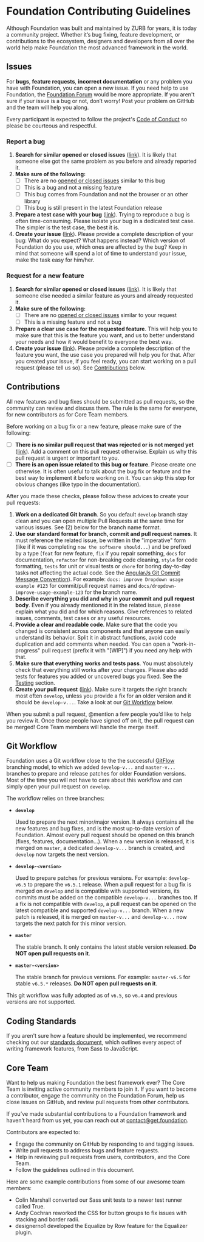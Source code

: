 # Foundation Contributing Guidelines

Although Foundation was built and maintained by ZURB for years, it is today a community project. Whether it’s bug fixing, feature development, or contributions to the ecosystem, designers and developers from all over the world help make Foundation the most advanced framework in the world.

## Issues

For **bugs**, **feature requests**, **incorrect documentation** or any problem you have with Foundation, you can open a new issue. If you need help to use Foundation, the [Foundation Forum](https://foundation.discourse.group) would be more appropriate. If you aren't sure if your issue is a bug or not, don’t worry! Post your problem on GitHub and the team will help you along.

Every participant is expected to follow the project's [Code of Conduct](code-of-conduct.md) so please be courteous and respectful.

### Report a bug

1. **Search for similar opened or closed issues** ([link](https://github.com/foundation/foundation-sites/issues?utf8=%E2%9C%93&q=is%3Aissue)).
   It is likely that someone else got the same problem as you before and already reported it.
2. **Make sure of the following:**
   * [ ] There are no [opened or closed issues](https://github.com/foundation/foundation-sites/issues?utf8=%E2%9C%93&q=is%3Aissue) similar to this bug
   * [ ] This is a bug and not a missing feature
   * [ ] This bug comes from Foundation and not the browser or an other library
   * [ ] This bug is still present in the latest Foundation release
3. **Prepare a test case with your bug** ([link](https://codepen.io/ncoden/pen/dQmVgg)).
   Trying to reproduce a bug is often time-consuming. Please isolate your bug in a dedicated test case. The simpler is the test case, the best it is.
4. **Create your issue** ([link](https://github.com/foundation/foundation-sites/issues/new)).
   Please provide a complete description of your bug: What do you expect? What happens instead? Which version of Foundation do you use, which ones are affected by the bug? Keep in mind that someone will spend a lot of time to understand your issue, make the task easy for him/her.

### Request for a new feature
1. **Search for similar opened or closed issues** ([link](https://github.com/foundation/foundation-sites/issues?utf8=%E2%9C%93&q=is%3Aissue)).
   It is likely that someone else needed a similar feature as yours and already requested it.
2. **Make sure of the following:**
   * [ ] There are no [opened or closed issues](https://github.com/foundation/foundation-sites/issues?utf8=%E2%9C%93&q=is%3Aissue) similar to your request
   * [ ] This is a missing feature and not a bug
3. **Prepare a clear use case for the requested feature**.
   This will help you to make sure that this is the feature you want, and us to better understand your needs and how it would benefit to everyone the best way.
4. **Create your issue** ([link](https://github.com/foundation/foundation-sites/issues/new)).
   Please provide a complete description of the feature you want, the use case you prepared will help you for that. After you created your issue, if you feel ready, you can start working on a pull request (please tell us so). See [Contributions](#contributions) below.

## Contributions

All new features and bug fixes should be submitted as pull requests, so the community can review and discuss them. The rule is the same for everyone, for new contributors as for Core Team members.

Before working on a bug fix or a new feature, please make sure of the following:
* [ ] **There is no similar pull request that was rejected or is not merged yet** ([link](https://github.com/foundation/foundation-sites/issues?utf8=%E2%9C%93&q=is%3Apr)).
  Add a comment on this pull request otherwise. Explain us why this pull request is urgent or important to you.
* [ ] **There is an open issue related to this bug or feature**.
  Please create one otherwise. It is often useful to talk about the bug fix or feature and the best way to implement it before working on it. You can skip this step for obvious changes (like typo in the documentation).

After you made these checks, please follow these advices to create your pull requests:
1. **Work on a dedicated Git branch**.
   So you default `develop` branch stay clean and you can open multiple Pull Requests at the same time for various issues. See (2) below for the branch name format.
2. **Use our standard format for branch, commit and pull request names**.
   It must reference the related issue, be written in the "imperative" form (like if it was completing `now the software should...`) and be prefixed by a type (`feat` for new feature, `fix` if you repair something, `docs` for documentation, `refactor` for non-breaking code cleaning, `style` for code formatting, `tests` for unit or visual tests or `chore` for boring day-to-day tasks not affecting the actual code. See the [AngularJs Git Commit Message Convention](https://gist.github.com/stephenparish/9941e89d80e2bc58a153)). For example: `docs: improve Dropdown usage example #123` for commit/pull request names and `docs/dropdown-improve-usage-example-123` for the branch name.
3. **Describe everything you did and why in your commit and pull request body**.
   Even if you already mentioned it in the related issue, please explain what you did and for which reasons. Give references to related issues, comments, test cases or any useful resources.
4. **Provide a clear and readable code**.
   Make sure that the code you changed is consistent across components and that anyone can easily understand its behavior. Split it in abstract functions, avoid code duplication and add comments when needed. You can open a "work-in-progress" pull request (prefix it with "[WIP]") if you need any help with that.
5. **Make sure that everything works and tests pass**.
   You must absolutely check that everything still works after your changes. Please also add tests for features you added or uncovered bugs you fixed. See the [Testing](https://github.com/foundation/foundation-sites#testing) section.
6. **Create your pull request** ([link](https://github.com/foundation/foundation-sites/compare)).
   Make sure it targets the right branch: most often `develop`, unless you provide a fix for an older version and it should be `develop-v...`. Take a look at our [Git Workflow](#git-workflow) below.

When you submit a pull request, @mention a few people you’d like to help you review it. Once those people have signed off on it, the pull request can be merged! Core Team members will handle the merge itself.

## Git Workflow

Foundation uses a Git workflow close to the the successful [GitFlow](http://nvie.com/posts/a-successful-git-branching-model/) branching model, to which we added `develop-v...` and `master-v...` branches to prepare and release patches for older Foundation versions. Most of the time you will not have to care about this workflow and can simply open your pull request on `develop`.

The workflow relies on three branches:

- **`develop`**

  Used to prepare the next minor/major version. It always contains all the new features and bug fixes, and is the most up-to-date version of Foundation. Almost every pull request should be opened on this branch (fixes, features, documentation...). When a new version is released, it is merged on `master`, a dedicated `develop-v...` branch is created, and `develop` now targets the next version.

- **`develop-<version>`**

  Used to prepare patches for previous versions. For example: `develop-v6.5` to prepare the `v6.5.1` release. When a pull request for a bug fix is merged on `develop` and is compatible with supported versions, its commits must be added on the compatible `develop-v...` branches too. If a fix is not compatible with `develop`, a pull request can be opened on the latest compatible and supported `develop-v...` branch. When a new patch is released, it is merged on `master-v...` and `develop-v...` now targets the next patch for this minor version.

- **`master`**

  The stable branch. It only contains the latest stable version released. **Do NOT open pull requests on it**.

- **`master-<version>`**

  The stable branch for previous versions. For example: `master-v6.5` for stable `v6.5.*` releases. **Do NOT open pull requests on it**.

This git workflow was fully adopted as of `v6.5`, so `v6.4` and previous versions are not supported.

## Coding Standards

If you aren't sure how a feature should be implemented, we recommend checking out our [standards document](https://github.com/foundation/foundation-standards), which outlines every aspect of writing framework features, from Sass to JavaScript.

## Core Team

Want to help us making Foundation the best framework ever? The Core Team is inviting active community members to join it. If you want to become a contributor, engage the community on the Foundation Forum, help us close issues on GitHub, and review pull requests from other contributors.

If you’ve made substantial contributions to a Foundation framework and haven’t heard from us yet, you can reach out at contact@get.foundation.

Contributors are expected to:

- Engage the community on GitHub by responding to and tagging issues.
- Write pull requests to address bugs and feature requests.
- Help in reviewing pull requests from users, contributors, and the Core Team.
- Follow the guidelines outlined in this document.

Here are some example contributions from some of our awesome team members:

- Colin Marshall converted our Sass unit tests to a newer test runner called True.
- Andy Cochran reworked the CSS for button groups to fix issues with stacking and border radii.
- designerno1 developed the Equalize by Row feature for the Equalizer plugin.
